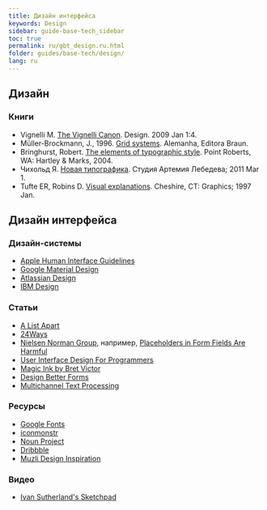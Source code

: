 ```yaml
---
title: Дизайн интерфейса
keywords: Design
sidebar: guide-base-tech_sidebar
toc: true
permalink: ru/gbt_design.ru.html
folder: guides/base-tech/design/
lang: ru
---
```


## Дизайн

### Книги

* Vignelli M. [The Vignelli Canon](https://www.lars-mueller-publishers.com/vignelli-canon). Design. 2009 Jan 1:4.
* Müller-Brockmann, J., 1996. [Grid systems](https://www.amazon.com/dp/3721201450). Alemanha, Editora Braun.
* Bringhurst, Robert. [The elements of typographic style](https://www.amazon.com/dp/0881791326). Point Roberts, WA: Hartley & Marks, 2004.
* Чихольд Я. [Новая типографика](https://www.artlebedev.ru/izdal/novaya-tipografika-2018/). Студия Артемия Лебедева; 2011 Mar 1.
* Tufte ER, Robins D. [Visual explanations](https://www.amazon.com/dp/1930824157). Cheshire, CT: Graphics; 1997 Jan.

## Дизайн интерфейса

### Дизайн-системы

* [Apple Human Interface Guidelines](https://developer.apple.com/design/human-interface-guidelines/)
* [Google Material Design](https://material.io/design/)
* [Atlassian Design](https://atlassian.design/)
* [IBM Design](https://www.ibm.com/design/language/)

### Статьи

* [A List Apart](https://alistapart.com)
* [24Ways](https://24ways.org/)
* [Nielsen Norman Group](https://www.nngroup.com/), например, [Placeholders in Form Fields Are Harmful](https://www.nngroup.com/articles/form-design-placeholders/)
* [User Interface Design For Programmers](https://www.joelonsoftware.com/2001/10/24/user-interface-design-for-programmers/)
* [Magic Ink by Bret Victor](http://worrydream.com/MagicInk/)
* [Design Better Forms](https://uxdesign.cc/design-better-forms-96fadca0f49c)
* [Multichannel Text Processing](https://ia.net/topics/multichannel-text-processing)

### Ресурсы

* [Google Fonts](https://fonts.google.com/)
* [iconmonstr](https://iconmonstr.com/)
* [Noun Project](https://thenounproject.com/)
* [Dribbble](https://dribbble.com/)
* [Muzli Design Inspiration](https://medium.muz.li/)

### Видео

* [Ivan Sutherland's Sketchpad](https://www.youtube.com/watch?v=5RyU50qbvzQ)